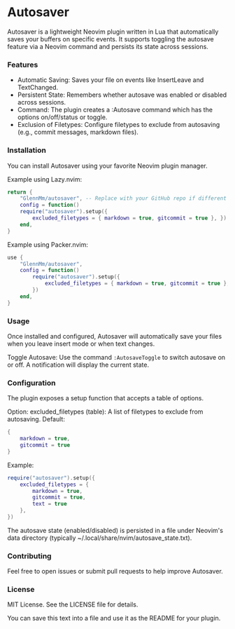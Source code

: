 # Autosaver

Autosaver is a lightweight Neovim plugin written in Lua that automatically saves your buffers on specific events. It supports toggling the autosave feature via a Neovim command and persists its state across sessions.

### Features

- Automatic Saving: Saves your file on events like InsertLeave and TextChanged.
- Persistent State: Remembers whether autosave was enabled or disabled across sessions.
- Command: The plugin creates a :Autosave command which has the options on/off/status or toggle.
- Exclusion of Filetypes: Configure filetypes to exclude from autosaving (e.g., commit messages, markdown files).

### Installation

You can install Autosaver using your favorite Neovim plugin manager.

Example using Lazy.nvim:

```lua
return { 
    "GlennMm/autosaver", -- Replace with your GitHub repo if different 
    config = function() 
    require("autosaver").setup({ 
        excluded_filetypes = { markdown = true, gitcommit = true }, }) 
    end,
}
```

Example using Packer.nvim:

```lua
use { 
    "GlennMm/autosaver", 
    config = function() 
        require("autosaver").setup({ 
            excluded_filetypes = { markdown = true, gitcommit = true }, 
        }) 
    end, 
}
```

### Usage

Once installed and configured, Autosaver will automatically save your files when you leave insert mode or when text changes.

Toggle Autosave: Use the command ```:AutosaveToggle``` to switch autosave on or off. A notification will display the current state.

### Configuration

The plugin exposes a setup function that accepts a table of options.

Option: excluded_filetypes (table): A list of filetypes to exclude from autosaving.
Default:

```lua
{ 
    markdown = true, 
    gitcommit = true 
}
```

Example:

```lua
require("autosaver").setup({ 
    excluded_filetypes = { 
        markdown = true, 
        gitcommit = true, 
        text = true 
    }, 
})
```

The autosave state (enabled/disabled) is persisted in a file under Neovim's data directory (typically ~/.local/share/nvim/autosave_state.txt).

### Contributing

Feel free to open issues or submit pull requests to help improve Autosaver.

### License

MIT License. See the LICENSE file for details.

You can save this text into a file and use it as the README for your plugin.
